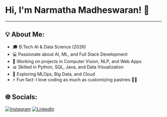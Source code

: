 # Hi, I'm Narmatha Madheswaran! 👋

---

## 💡 About Me:

* 🎓 B.Tech AI & Data Science (2026)
* 💻 Passionate about AI, ML, and Full Stack Development
* 🚀 Working on projects in Computer Vision, NLP, and Web Apps
* 📊 Skilled in Python, SQL, Java, and Data Visualization
* 🌱 Exploring MLOps, Big Data, and Cloud
* ⚡ Fun fact: I love coding as much as customizing pastries 🍩✨

## 🌐 Socials:

[<img alt="Instagram" src="https://img.shields.io/badge/Instagram-%23E4405F.svg?style=for-the-badge" />](https://www.instagram.com/its._.narmatha33/)
[![LinkedIn](https://img.shields.io/badge/LinkedIn-%230077B5?style=for-the-badge&logo=linkedin&logoColor=white)](https://www.linkedin.com/in/narmatha-madheshwaran-53907425b/)

